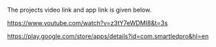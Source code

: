 The projects video link and app link is given below.

https://www.youtube.com/watch?v=z3tY7eWDMI8&t=3s

https://play.google.com/store/apps/details?id=com.smartledpro&hl=en
